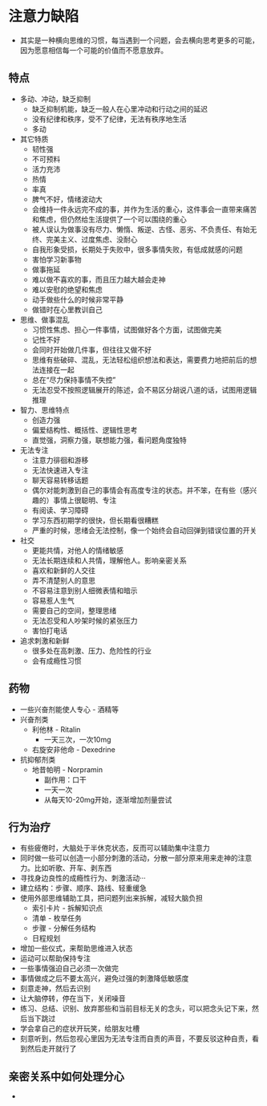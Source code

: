 # 注意力缺陷
- 其实是一种横向思维的习惯，每当遇到一个问题，会去横向思考更多的可能，因为愿意相信每一个可能的价值而不愿意放弃。
## 特点
- 多动、冲动，缺乏抑制
  - 缺乏抑制机能，缺乏一般人在心里冲动和行动之间的延迟
  - 没有纪律和秩序，受不了纪律，无法有秩序地生活
  - 多动
- 其它特质
  - 韧性强
  - 不可预料
  - 活力充沛
  - 热情
  - 率真
  - 脾气不好，情绪波动大
  - 会维持一件永远完不成的事，并作为生活的重心，这件事会一直带来痛苦和焦虑，但仍然给生活提供了一个可以围绕的重心
  - 被人误认为做事没有尽力、懒惰、叛逆、古怪、恶劣、不负责任、有始无终、完美主义、过度焦虑、没耐心
  - 自我形象受损，长期处于失败中，很多事情失败，有低成就感的问题
  - 害怕学习新事物
  - 做事拖延
  - 难以做不喜欢的事，而且压力越大越会走神
  - 难以安慰的绝望和焦虑
  - 动手做些什么的时候非常平静
  - 做错时在心里教训自己
- 思维、做事混乱
  - 习惯性焦虑、担心一件事情，试图做好各个方面，试图做完美
  - 记性不好
  - 会同时开始做几件事，但往往又做不好
  - 思维有些破碎、混乱，无法轻松组织想法和表达，需要费力地把前后的想法连接在一起
  - 总在“尽力保持事情不失控”
  - 无法忍受不按照逻辑展开的陈述，会不易区分胡说八道的话，试图用逻辑推理
- 智力、思维特点
  - 创造力强
  - 偏爱结构性、概括性、逻辑性思考
  - 直觉强，洞察力强，联想能力强，看问题角度独特
- 无法专注
  - 注意力徘徊和游移
  - 无法快速进入专注
  - 聊天容易转移话题
  - 偶尔对能刺激到自己的事情会有高度专注的状态。并不笨，在有些（感兴趣的）事情上很聪明、专注
  - 有阅读、学习障碍
  - 学习东西初期学的很快，但长期看很糟糕
  - 严重的时候，思绪会无法控制，像一个始终会自动回弹到错误位置的开关
- 社交
  - 更能共情，对他人的情绪敏感
  - 无法长期连续和人共情，理解他人。影响亲密关系
  - 喜欢和新鲜的人交往
  - 弄不清楚别人的意思
  - 不容易注意到别人细微表情和暗示
  - 容易惹人生气
  - 需要自己的空间，整理思绪
  - 无法忍受和人吵架时候的紧张压力
  - 害怕打电话
- 追求刺激和新鲜
  - 很多处在高刺激、压力、危险性的行业
  - 会有成瘾性习惯
## 药物
- 一些兴奋剂能使人专心 - 酒精等
- 兴奋剂类
  - 利他林 - Ritalin
    - 一天三次，一次10mg
  - 右旋安非他命 - Dexedrine
- 抗抑郁剂类
  - 地昔帕明 - Norpramin
    - 副作用：口干
    - 一天一次
    - 从每天10-20mg开始，逐渐增加剂量尝试
## 行为治疗
- 有些疲倦时，大脑处于半休克状态，反而可以辅助集中注意力
- 同时做一些可以创造一小部分刺激的活动，分散一部分原来用来走神的注意力。比如听歌、开车、剥东西
- 寻找身边良性的成瘾性行为、刺激活动···
- 建立结构：步骤、顺序、路线、轻重缓急
- 使用外部思维辅助工具，把问题列出来拆解，减轻大脑负担
  - 索引卡片 - 拆解知识点
  - 清单 - 枚举任务
  - 步骤 - 分解任务结构
  - 日程规划
- 增加一些仪式，来帮助思维进入状态
- 运动可以帮助保持专注
- 一些事情强迫自己必须一次做完
- 事情做成之后不要太高兴，避免过强的刺激降低敏感度
- 刻意走神，然后去识别
- 让大脑停转，停在当下，关闭噪音
- 练习、总结、识别、放弃那些和当前目标无关的念头，可以把念头记下来，然后当下跳过
- 学会拿自己的症状开玩笑，给朋友吐槽
- 刻意听到，然后忽视心里因为无法专注而自责的声音，不要反驳这种自责，看到然后走开就行了
## 亲密关系中如何处理分心
-

